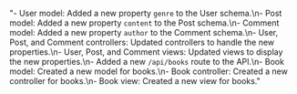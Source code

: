 "- User model: Added a new property `genre` to the User schema.\n- Post model: Added a new property `content` to the Post schema.\n- Comment model: Added a new property `author` to the Comment schema.\n- User, Post, and Comment controllers: Updated controllers to handle the new properties.\n- User, Post, and Comment views: Updated views to display the new properties.\n- Added a new `/api/books` route to the API.\n- Book model: Created a new model for books.\n- Book controller: Created a new controller for books.\n- Book view: Created a new view for books."
